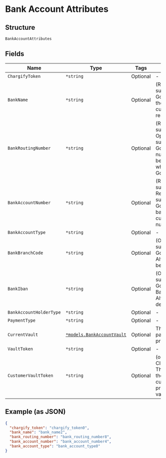 
# Bank Account Attributes

## Structure

`BankAccountAttributes`

## Fields

| Name | Type | Tags | Description |
|  --- | --- | --- | --- |
| `ChargifyToken` | `*string` | Optional | - |
| `BankName` | `*string` | Optional | (Required when creating a subscription with ACH or GoCardless) The name of the bank where the customer’s account resides |
| `BankRoutingNumber` | `*string` | Optional | (Required when creating a subscription with ACH. Optional when creating a subscription with GoCardless). The routing number of the bank. It becomes bank_code while passing via GoCardless API |
| `BankAccountNumber` | `*string` | Optional | (Required when creating a subscription with ACH. Required when creating a subscription with GoCardless and bank_iban is blank) The customerʼs bank account number |
| `BankAccountType` | `*string` | Optional | - |
| `BankBranchCode` | `*string` | Optional | (Optional when creating a subscription with GoCardless) Branch code. Alternatively, an IBAN can be provided |
| `BankIban` | `*string` | Optional | (Optional when creating a subscription with GoCardless). International Bank Account Number. Alternatively, local bank details can be provided |
| `BankAccountHolderType` | `*string` | Optional | - |
| `PaymentType` | `*string` | Optional | - |
| `CurrentVault` | [`*models.BankAccountVault`](../../doc/models/bank-account-vault.md) | Optional | The vault that stores the payment profile with the provided vault_token. |
| `VaultToken` | `*string` | Optional | - |
| `CustomerVaultToken` | `*string` | Optional | (only for Authorize.Net CIM storage or Square) The customerProfileId for the owner of the customerPaymentProfileId provided as the vault_token |

## Example (as JSON)

```json
{
  "chargify_token": "chargify_token0",
  "bank_name": "bank_name2",
  "bank_routing_number": "bank_routing_number8",
  "bank_account_number": "bank_account_number4",
  "bank_account_type": "bank_account_type0"
}
```

